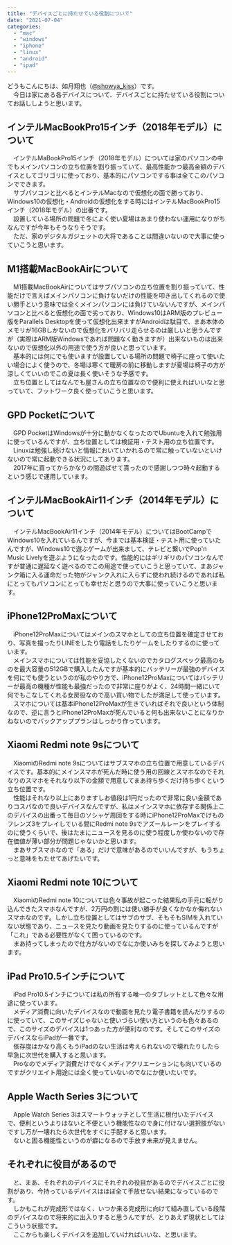 ```yaml
---
title: "デバイスごとに持たせている役割について"
date: "2021-07-04"
categories: 
  - "mac"
  - "windows"
  - "iphone"
  - "linux"
  - "android"
  - "ipad"
---
```


どうもこんにちは、如月翔也（[@showya\_kiss](http://twitter.com/showya_kiss)）です。  
　今日は家にある各デバイスについて、デバイスごとに持たせている役割についてお話ししようと思います。  

## インテルMacBookPro15インチ（2018年モデル）について

　インテルMaBookPro15インチ（2018年モデル）については家のパソコンの中でもメインパソコンの立ち位置を割り振っていて、最高性能かつ最高金額のデバイスとしてゴリゴリに使っており、基本的にパソコンでする事は全てこのパソコンでできます。  
　サブパソコンと比べるとインテルMacなので仮想化の面で勝っており、Windows10の仮想化・Androidの仮想化をする時にはインテルMacBookPro15インチ（2018年モデル）の出番です。  
　設置している場所の問題で冬によく使い夏場はあまり使わない運用になりがちなんですが今年もそうなりそうです。  
　ただ、家のデジタルガジェットの大将であることは間違いないので大事に使っていこうと思います。  

## M1搭載MacBookAirについて

　M1搭載MacBookAirについてはサブパソコンの立ち位置を割り振っていて、性能だけで言えばメインパソコンに負けないだけの性能を叩き出してくれるので使い勝手という意味では全くメインパソコンには負けていないんですが、メインパソコンと比べると仮想化の面で劣っており、Windows10はARM版のプレビュー版をParallels Desktopを使って仮想化出来ますがAndroidは駄目で、まあ本体のメモリが16GBしかないので仮想化をバリバリ走らせるのは厳しいと思うんですが（実際はARM版Windowsであれば問題なく動きますが）出来ないものは出来ないので仮想化以外の用途で使う方が良いと思っています。  
　基本的には何にでも使いますが設置している場所の問題で椅子に座って使いたい場合によく使うので、冬場は寒くて暖房の前に移動しますが夏場は椅子の方が涼しくていいのでこの夏は長く使いそうな予感です。  
　立ち位置としてはなんでも屋さんの立ち位置なので便利に使えればいいなと思っていて、フットワーク良く使っていこうと思います。  

## GPD Pocketについて

　GPD PocketはWindowsが十分に動かなくなったのでUbuntuを入れて勉強用に使っているんですが、立ち位置としては検証用・テスト用の立ち位置です。  
　Linuxは勉強し続けないと情報においていかれるので常に触っていないといけないので常に起動できる状況にしてあります。  
　2017年に買ってからかなりの間遊ばせて貰ったので感謝しつつ時々起動するという感じで運用しています。  

## インテルMacBookAir11インチ（2014年モデル）について

　インテルMacBookAir11インチ（2014年モデル）についてはBootCampでWindows10を入れているんですが、今までは基本検証・テスト用に使っていたんですが、Windows10で遊ぶゲームが出来まして、テレビと繋いでPop'n Music Livelyを遊ぶようになったのです。性能的にはギリギリのパソコンなんですが普通に遅延なく遊べるのでこの用途で使っていこうと思っていて、まあジャンク箱に入る運命だった物がジャンク入れに入らずに使われ続けるのであれば私にとってもパソコンにとっても幸せだと思うので大事に使っていこうと思います。  

## iPhone12ProMaxについて

　iPhone12ProMaxについてはメインのスマホとしての立ち位置を確定させており、写真を撮ったりLINEをしたり電話をしたりゲームをしたりするのに使っています。  
　メインスマホについては性能を妥協したくないのでカタログスペック最高のものを最大容量の512GBで購入したんですが基本的にバッテリーが最強のデバイスを何にでも使うというのが私のやり方で、iPhone12ProMaxについてはバッテリーが最高の機種が性能も最強だったので非常に座りがよく、24時間一緒にいて何でもこなしてくれる女房役なので高い買い物でしたが満足して使っています。  
　スマホについては基本iPhone12ProMaxが生きていればそれで良いという体制なので、逆に言うとiPhone12ProMaxが死んでいると何も出来ないことになりかねないのでバックアッププランはしっかり作っています。

## Xiaomi Redmi note 9sについて

　XiaomiのRedmi note 9sについてはサブスマホの立ち位置で用意しているデバイスです。基本的にメインスマホが死んだ時に使う用の回線とスマホなのでそれなりのスマホをそれなり以下の金額で用意してまあ持ち歩くだけ持ち歩くという立ち位置です。  
　性能はそれなり以上にありますしお値段は1円だったので非常に良い金額でありコスパなので良いデバイスなんですが、私はメインスマホに依存する関係上このデバイスの出番って毎日のソシャゲ周回をする時にiPhone12ProMaxでけものフレンズ3をプレイしている間にRedmi note 9sでアズールレーンをプレイするのに使うくらいで、後はたまにニュースを見るのに使う程度しか使わないので存在価値が薄い部分が問題じゃないかと思います。  
　まあサブスマホなので「ある」だけで意味があるのでいいんですが、もうちょっと意味をもたせてあげたいです。

## Xiaomi Redmi note 10について

　XiaomiのRedmi note 10については色々事故が起こった結果私の手元に転がり込んできたスマホなんですが、2万円の割には使い勝手が良くなかなか侮れないスマホなのです。しかし立ち位置としてはサブのサブ、そもそもSIMを入れていない状態であり、ニュースを見たり動画を見たりするのに使っているんですが「これ」である必要性がなくて困っているのです。  
　まあ持ってしまったので仕方がないのでなにか使いみちを探してみようと思います。

## iPad Pro10.5インチについて

　iPad Pro10.5インチについては私の所有する唯一のタブレットとして色々な用途に使っています。  
　メディア消費に向いたデバイスなので動画を見たり電子書籍を読んだりするのに使っていて、このサイズじゃないと使いづらい使い方というのも色々あるので、このサイズのデバイスは1つあった方が便利なのです。そしてこのサイズのデバイスならiPadが一番です。  
　依存度はかなり高くもうiPadのない生活は考えられないので壊れたりしたら早急に次世代を購入すると思います。  
　Proなのでメディア消費だけでなくメディアクリエーションにも向いているのですがクリエイト用途には全く使っていないのでなにか使いたいです。  

## Apple Wacth Series 3について

　Apple Watch Series 3はスマートウォッチとして生活に根付いたデバイスで、便利というよりはないと不便という機能性なので身に付けない選択肢がないですし万が一壊れたら次世代をすぐに手配すると思います。  
　ないと困る機能性というのが癖になるので手放す未来が見えません。  

## それぞれに役目があるので

　と、まあ、それぞれのデバイスにそれぞれの役目があるのでデバイスごとに役割があり、今持っているデバイスはほぼ全て手放せない結果になっているのです。  
　しかもこれが完成形ではなく、いつか来る完成形に向けて組み直している段階のデバイスなので将来的に出入りすると思うんですが、とりあえず現状としてはこういう状態です。  
　ここからも楽しくデバイスを追加していければいいな、と思います。
